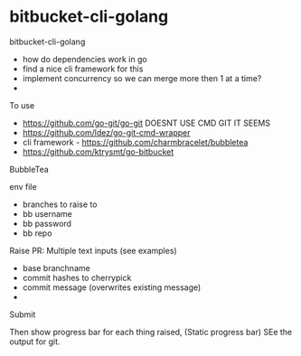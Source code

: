 # bitbucket-cli-golang
bitbucket-cli-golang

* how do dependencies work in go
* find a nice cli framework for this
* implement concurrency so we can merge more then 1 at a time?
* 

To use
* https://github.com/go-git/go-git DOESNT USE CMD GIT IT SEEMS
* https://github.com/ldez/go-git-cmd-wrapper
* cli framework - https://github.com/charmbracelet/bubbletea
* https://github.com/ktrysmt/go-bitbucket



BubbleTea

env file
- branches to raise to
- bb username
- bb password
- bb repo


Raise PR:
Multiple text inputs (see examples)
- base branchname
- commit hashes to cherrypick
- commit message (overwrites existing message)
- 

Submit

Then show progress bar for each thing raised, (Static progress bar)
SEe the output for git.